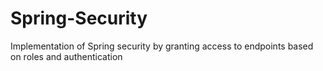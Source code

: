 # Spring-Security
Implementation of Spring security by granting access to endpoints based on roles and authentication
